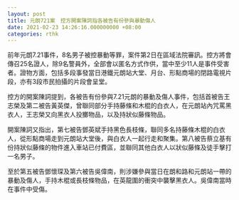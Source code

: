 ```yaml
---
layout: post
title: 元朗721案　控方開案陳詞指各被告有份參與暴動傷人
date: 2021-02-23 14:26:16.000000000 +08:00
categories: rthk
---
```


前年元朗7.21事件，8名男子被控暴動等罪，案件第2日在區域法院審訊。控方將會傳召25名證人，除9名警員外，全部會以匿名方式作供，當中至少11人是事件受害者。證物方面，包括多段事發當日港鐵元朗站大堂、月台、形點商場的閉路電視片段，亦有3段市民拍攝的片段會呈堂。

控方的開案陳詞提到，各被告有份參與7.21元朗的暴動及傷人事件，包括首被告王志榮及第二被告黃英傑，曾聯同部分手持藤條和木棍的白衣人，在元朗站內咒罵黑衣人，王志榮又向黑衣人投擲物品，以及持狀似藤條物品。

開案陳詞又指出，第七被告鄧英斌手持黑色長枝條，聯同多名持藤條木棍的白衣人，從形點商場走到元朗站大堂後，與白衣人一起行走和聚集。第八被告蔡立基有份持狀似藤條的物件進入車站已付費區，並聯同其他白衣人以狀似藤條及徒手擊打一名男子。

至於第五被告鄧懷琛及第六被告吳偉南，則涉嫌參與當日在朗和路和元朗站一帶的暴動及傷人，手持木棍或長枝條物品，在英龍圍的衝突中襲擊黑衣人。吳偉南當時在事件中受傷。
